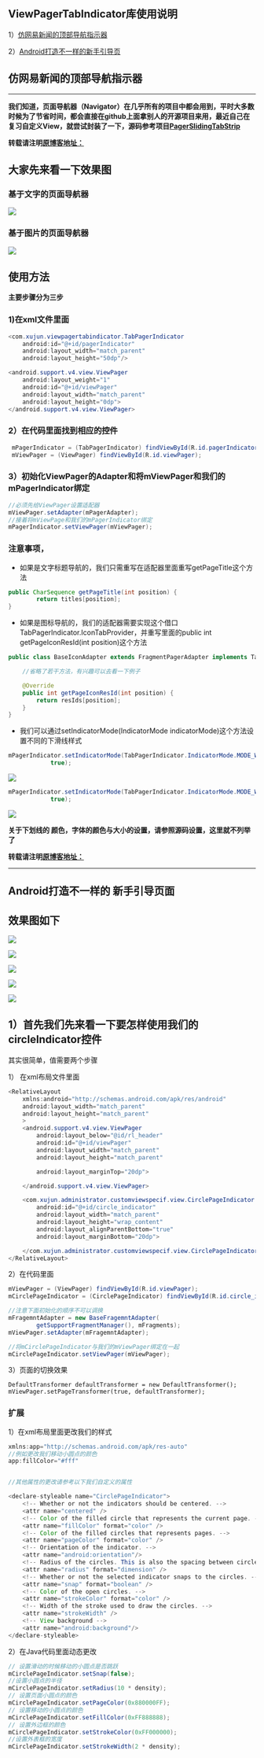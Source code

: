 
## ViewPagerTabIndicator库使用说明

1）[仿网易新闻的顶部导航指示器](#1.1)

2）[Android打造不一样的新手引导页](#1.2)



## <span id="#1.1">仿网易新闻的顶部导航指示器<span/>


---

**我们知道，页面导航器（Navigator）在几乎所有的项目中都会用到，平时大多数时候为了节省时间，都会直接在github上面拿别人的开源项目来用，最近自己在复习自定义View，就尝试封装了一下，源码参考项目[PagerSlidingTabStrip](https://github.com/astuetz/PagerSlidingTabStrip)**

**转载请注明[原博客地址：](http://blog.csdn.net/gdutxiaoxu/article/details/52081609)** 

## 大家先来看一下效果图
### 基于文字的页面导航器
![](http://ww1.sinaimg.cn/large/9fe4afa0gw1f6dexhz7xbg208q0ganh1.gif)

### 基于图片的页面导航器
![](http://ww4.sinaimg.cn/large/9fe4afa0gw1f6dex72nl1g208q0ga7gx.gif)

## 使用方法
**主要步骤分为三步**
### 1)在xml文件里面
```java
<com.xujun.viewpagertabindicator.TabPagerIndicator
    android:id="@+id/pagerIndicator"
    android:layout_width="match_parent"
    android:layout_height="50dp"/>

<android.support.v4.view.ViewPager
    android:layout_weight="1"
    android:id="@+id/viewPager"
    android:layout_width="match_parent"
    android:layout_height="0dp">
</android.support.v4.view.ViewPager>

```
### 2）在代码里面找到相应的控件
```java
 mPagerIndicator = (TabPagerIndicator) findViewById(R.id.pagerIndicator);
 mViewPager = (ViewPager) findViewById(R.id.viewPager);
```
### 3）初始化ViewPager的Adapter和将mViewPager和我们的mPagerIndicator绑定
```java
//必须先给ViewPager设置适配器
mViewPager.setAdapter(mPagerAdapter);
//接着将mViewPage和我们的mPagerIndicator绑定
mPagerIndicator.setViewPager(mViewPager);
```
### 注意事项，
* 如果是文字标题导航的，我们只需重写在适配器里面重写getPageTitle这个方法

```java
public CharSequence getPageTitle(int position) {
        return titles[position];
}
```

* 如果是图标导航的，我们的适配器需要实现这个借口TabPagerIndicator.IconTabProvider，并重写里面的public int getPageIconResId(int position)这个方法
```java
public class BaseIconAdapter extends FragmentPagerAdapter implements TabPagerIndicator.IconTabProvider {

    //省略了若干方法，有兴趣可以去看一下例子

    @Override
    public int getPageIconResId(int position) {
        return resIds[position];
    }
}

```
* 我们可以通过setIndicatorMode(IndicatorMode indicatorMode)这个方法设置不同的下滑线样式

```java
mPagerIndicator.setIndicatorMode(TabPagerIndicator.IndicatorMode.MODE_WEIGHT_EXPAND_NOSAME,
            true);
```
![](http://ww4.sinaimg.cn/large/9fe4afa0gw1f6dexpxlpgj208o0f3js2.jpg)

```java
mPagerIndicator.setIndicatorMode(TabPagerIndicator.IndicatorMode.MODE_WEIGHT_EXPAND_SAME,
            true);
```

![](http://ww2.sinaimg.cn/large/9fe4afa0gw1f6dexvwva1j208r0fddgk.jpg)

**关于下划线的 颜色，字体的颜色与大小的设置，请参照源码设置，这里就不列举了**

**转载请注明[原博客地址：](http://blog.csdn.net/gdutxiaoxu/article/details/52081609)** 

---


## <span id="#1.2">Android打造不一样的 新手引导页面<span/>

## 效果图如下

![](http://ww1.sinaimg.cn/large/9fe4afa0gw1f70gqpy5ycg208q0gutlk.gif)

![](http://ww1.sinaimg.cn/large/9fe4afa0gw1f70graawzcg208q0gu4qr.gif)

![](http://ww3.sinaimg.cn/large/9fe4afa0gw1f70gs1snbyg208q0gub2c.gif)

![](http://ww3.sinaimg.cn/large/9fe4afa0gw1f70gs1snbyg208q0gub2c.gif)

![](http://ww1.sinaimg.cn/large/9fe4afa0gw1f70guih4kxg208q0gue82.gif)

## 1）首先我们先来看一下要怎样使用我们的circleIndicator控件

其实很简单，值需要两个步骤

1） 在xml布局文件里面

```java 
<RelativeLayout
    xmlns:android="http://schemas.android.com/apk/res/android"
    android:layout_width="match_parent"
    android:layout_height="match_parent"
    >
    <android.support.v4.view.ViewPager
        android:layout_below="@id/rl_header"
        android:id="@+id/viewPager"
        android:layout_width="match_parent"
        android:layout_height="match_parent"

        android:layout_marginTop="20dp">

    </android.support.v4.view.ViewPager>

    <com.xujun.administrator.customviewspecif.view.CirclePageIndicator
        android:id="@+id/circle_indicator"
        android:layout_width="match_parent"
        android:layout_height="wrap_content"
        android:layout_alignParentBottom="true"
        android:layout_marginBottom="20dp">

    </com.xujun.administrator.customviewspecif.view.CirclePageIndicator>
</RelativeLayout>

```
2）在代码里面

```java 
mViewPager = (ViewPager) findViewById(R.id.viewPager);
mCirclePageIndicator = (CirclePageIndicator) findViewById(R.id.circle_indicator);

//注意下面初始化的顺序不可以调换
mFragemntAdapter = new BaseFragemntAdapter(
        getSupportFragmentManager(), mFragments);
mViewPager.setAdapter(mFragemntAdapter);

//将mCirclePageIndicator与我们的mViewPager绑定在一起
mCirclePageIndicator.setViewPager(mViewPager);

```

3）页面的切换效果

```java?linenums
DefaultTransformer defaultTransformer = new DefaultTransformer();
mViewPager.setPageTransformer(true, defaultTransformer);

```

### 扩展
1）在xml布局里面更改我们的样式

```java 
xmlns:app="http://schemas.android.com/apk/res-auto"
//例如更改我们移动小圆点的颜色
app:fillColor="#fff"


//其他属性的更改请参考以下我们自定义的属性

<declare-styleable name="CirclePageIndicator">
    <!-- Whether or not the indicators should be centered. -->
    <attr name="centered" />
    <!-- Color of the filled circle that represents the current page. -->
    <attr name="fillColor" format="color" />
    <!-- Color of the filled circles that represents pages. -->
    <attr name="pageColor" format="color" />
    <!-- Orientation of the indicator. -->
    <attr name="android:orientation"/>
    <!-- Radius of the circles. This is also the spacing between circles. -->
    <attr name="radius" format="dimension" />
    <!-- Whether or not the selected indicator snaps to the circles. -->
    <attr name="snap" format="boolean" />
    <!-- Color of the open circles. -->
    <attr name="strokeColor" format="color" />
    <!-- Width of the stroke used to draw the circles. -->
    <attr name="strokeWidth" />
    <!-- View background -->
    <attr name="android:background"/>
</declare-styleable>


```

2）在Java代码里面动态更改

```java
// 设置滑动的时候移动的小圆点是否跳跃
mCirclePageIndicator.setSnap(false);
//设置小圆点的半径
mCirclePageIndicator.setRadius(10 * density);
// 设置页面小圆点的颜色
mCirclePageIndicator.setPageColor(0x880000FF);
// 设置移动的小圆点的颜色
mCirclePageIndicator.setFillColor(0xFF888888);
// 设置外边框的颜色
mCirclePageIndicator.setStrokeColor(0xFF000000);
//设置外表框的宽度
mCirclePageIndicator.setStrokeWidth(2 * density);


```

